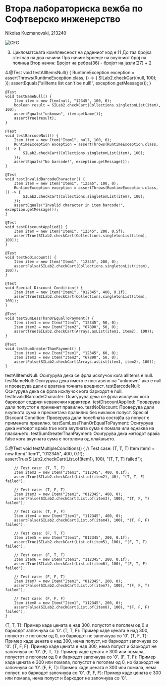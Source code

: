 # Втора лабораториска вежба по Софтверско инженерство

Nikolas Kuzmanovski, 213240


![CFG](https://github.com/213240/SI_2024_lab2_213240/assets/156296136/a5086f24-8dbe-4e83-a17a-b57bab83065e)

3. Цикломатската комплексност на дадениот код е 11
   До таа бројка стигнав на два начини
   Прв начин: Броенје на вкупниот број на полиња
   Втор начин: Бројот на ребра(36) - бројот на јазли(27) + 2

4.@Test
    void testAllItemsNull() {
        RuntimeException exception = assertThrows(RuntimeException.class, () -> {
            SILab2.checkCart(null, 100);
        });
        assertEquals("allItems list can't be null!", exception.getMessage());
    }

    @Test
    void testNameNull() {
        Item item = new Item(null, "12345", 100, 0);
        boolean result = SILab2.checkCart(Collections.singletonList(item), 100);
        assertEquals("unknown", item.getName());
        assertTrue(result);
    }

    @Test
    void testBarcodeNull() {
        Item item = new Item("Item1", null, 100, 0);
        RuntimeException exception = assertThrows(RuntimeException.class, () -> {
            SILab2.checkCart(Collections.singletonList(item), 100);
        });
        assertEquals("No barcode!", exception.getMessage());
    }

    @Test
    void testInvalidBarcodeCharacter() {
        Item item = new Item("Item1", "123a5", 100, 0);
        RuntimeException exception = assertThrows(RuntimeException.class, () -> {
            SILab2.checkCart(Collections.singletonList(item), 100);
        });
        assertEquals("Invalid character in item barcode!", exception.getMessage());
    }

    @Test
    void testDiscountApplied() {
        Item item = new Item("Item1", "12345", 200, 0.5f);
        assertTrue(SILab2.checkCart(Collections.singletonList(item), 100));
    }

    @Test
    void testNoDiscount() {
        Item item = new Item("Item1", "12345", 200, 0);
        assertFalse(SILab2.checkCart(Collections.singletonList(item), 100));
    }

    @Test
    void Special Discount Condition() {
        Item item = new Item("Item1", "012345", 400, 0.1f);
        assertTrue(SILab2.checkCart(Collections.singletonList(item), 100));
    }

    @Test
    void testSumLessThanOrEqualToPayment() {
        Item item1 = new Item("Item1", "12345", 50, 0);
        Item item2 = new Item("Item2", "67890", 50, 0);
        assertTrue(SILab2.checkCart(Arrays.asList(item1, item2), 100));
    }

    @Test
    void testSumGreaterThanPayment() {
        Item item1 = new Item("Item1", "12345", 60, 0);
        Item item2 = new Item("Item2", "67890", 50, 0);
        assertFalse(SILab2.checkCart(Arrays.asList(item1, item2), 100));
    }

testAllItemsNull: Осигурува дека се фрла исклучок кога allItems е null.
testNameNull: Осигурува дека името е поставено на "unknown" ако е null и проверува дали е вратена точната вредност.
testBarcodeNull: Осигурува дека се фрла исклучок кога баркодот е null.
testInvalidBarcodeCharacter: Осигурува дека се фрла исклучок кога баркодот содржи неважечки карактери.
testDiscountApplied: Проверува дали попустот е применет правилно.
testNoDiscount: Проверува дали вкупната сума е пресметана правилно без никаков попуст.
Special Discount Condition: Проверува дали посебната состојба за попуст е применета правилно.
testSumLessThanOrEqualToPayment: Осигурува дека методот враќа true кога вкупната сума е помала или еднаква на плаќањето.
testSumGreaterThanPayment: Осигурува дека методот враќа false кога вкупната сума е поголема од плаќањето.



5.@Test
    void testMultipleConditions() {
        // Test case: (T, T, T)
        Item item1 = new Item("Item1", "012345", 400, 0.1f);
        assertTrue(SILab2.checkCart(List.of(item1), 100), "(T, T, T) failed");

        // Test case: (T, T, F)
        Item item2 = new Item("Item1", "112345", 400, 0.1f);
        assertTrue(SILab2.checkCart(List.of(item2), 40), "(T, T, F) failed");

        // Test case: (T, F, T)
        Item item3 = new Item("Item1", "012345", 400, 0);
        assertFalse(SILab2.checkCart(List.of(item3), 100), "(T, F, T) failed");

        // Test case: (T, F, F)
        Item item4 = new Item("Item1", "112345", 400, 0);
        assertFalse(SILab2.checkCart(List.of(item4), 100), "(T, F, F) failed");

        // Test case: (F, T, T)
        Item item5 = new Item("Item1", "012345", 200, 0.1f);
        assertTrue(SILab2.checkCart(List.of(item5), 100), "(F, T, T) failed");

        // Test case: (F, T, F)
        Item item6 = new Item("Item1", "112345", 200, 0.1f);
        assertTrue(SILab2.checkCart(List.of(item6), 100), "(F, T, F) failed");

        // Test case: (F, F, T)
        Item item7 = new Item("Item1", "012345", 200, 0);
        assertFalse(SILab2.checkCart(List.of(item7), 100), "(F, F, T) failed");

        // Test case: (F, F, F)
        Item item8 = new Item("Item1", "112345", 200, 0);
        assertFalse(SILab2.checkCart(List.of(item8), 100), "(F, F, F) failed");
    }

(T, T, T): Пример каде цената е над 300, попустот е поголем од 0 и баркодот започнува со '0'.
(T, T, F): Пример каде цената е над 300, попустот е поголем од 0, но баркодот не започнува со '0'.
(T, F, T): Пример каде цената е над 300, нема попуст, но баркодот започнува со '0'.
(T, F, F): Пример каде цената е над 300, нема попуст и баркодот не започнува со '0'.
(F, T, T): Пример каде цената е 300 или помала, попустот е поголем од 0 и баркодот започнува со '0'.
(F, T, F): Пример каде цената е 300 или помала, попустот е поголем од 0, но баркодот не започнува со '0'.
(F, F, T): Пример каде цената е 300 или помала, нема попуст, но баркодот започнува со '0'.
(F, F, F): Пример каде цената е 300 или помала, нема попуст и баркодот не започнува со '0'.
    
